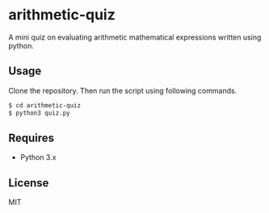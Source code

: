 # arithmetic-quiz
A mini quiz on evaluating arithmetic mathematical expressions written using python.

## Usage
Clone the repository. Then run the script using following commands.
```sh
$ cd arithmetic-quiz
$ python3 quiz.py
```
## Requires
- Python 3.x
## License
MIT
